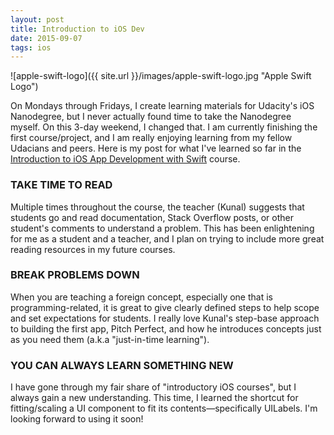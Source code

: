 ```yaml
---
layout: post
title: Introduction to iOS Dev
date: 2015-09-07 
tags: ios
---
```


![apple-swift-logo]({{ site.url }}/images/apple-swift-logo.jpg "Apple Swift Logo")

On Mondays through Fridays, I create learning materials for Udacity's iOS Nanodegree, but I never actually found time to take the Nanodegree myself. On this 3-day weekend, I changed that. I am currently finishing the first course/project, and I am really enjoying learning from my fellow Udacians and peers. Here is my post for what I've learned so far in the [Introduction to iOS App Development with Swift](https://www.udacity.com/course/intro-to-ios-app-development-with-swift--ud585-nd) course.

### TAKE TIME TO READ

Multiple times throughout the course, the teacher (Kunal) suggests that students go and read documentation, Stack Overflow posts, or other student's comments to understand a problem. This has been enlightening for me as a student and a teacher, and I plan on trying to include more great reading resources in my future courses.

### BREAK PROBLEMS DOWN

When you are teaching a foreign concept, especially one that is programming-related, it is great to give clearly defined steps to help scope and set expectations for students. I really love Kunal's step-base approach to building the first app, Pitch Perfect, and how he introduces concepts just as you need them (a.k.a "just-in-time learning").

### YOU CAN ALWAYS LEARN SOMETHING NEW

I have gone through my fair share of "introductory iOS courses", but I always gain a new understanding. This time, I learned the shortcut for fitting/scaling a UI component to fit its contents—specifically UILabels. I'm looking forward to using it soon!